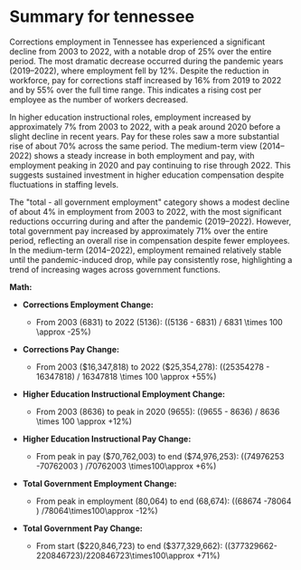 # Summary for tennessee

Corrections employment in Tennessee has experienced a significant decline from 2003 to 2022, with a notable drop of 25% over the entire period. The most dramatic decrease occurred during the pandemic years (2019–2022), where employment fell by 12%. Despite the reduction in workforce, pay for corrections staff increased by 16% from 2019 to 2022 and by 55% over the full time range. This indicates a rising cost per employee as the number of workers decreased.

In higher education instructional roles, employment increased by approximately 7% from 2003 to 2022, with a peak around 2020 before a slight decline in recent years. Pay for these roles saw a more substantial rise of about 70% across the same period. The medium-term view (2014–2022) shows a steady increase in both employment and pay, with employment peaking in 2020 and pay continuing to rise through 2022. This suggests sustained investment in higher education compensation despite fluctuations in staffing levels.

The "total - all government employment" category shows a modest decline of about 4% in employment from 2003 to 2022, with the most significant reductions occurring during and after the pandemic (2019–2022). However, total government pay increased by approximately 71% over the entire period, reflecting an overall rise in compensation despite fewer employees. In the medium-term (2014–2022), employment remained relatively stable until the pandemic-induced drop, while pay consistently rose, highlighting a trend of increasing wages across government functions.

**Math:**

- **Corrections Employment Change:**  
  - From 2003 (6831) to 2022 (5136): \((5136 - 6831) / 6831 \times 100 \approx -25\%\)
- **Corrections Pay Change:**  
  - From 2003 (\$16,347,818) to 2022 (\$25,354,278): \((25354278 - 16347818) / 16347818 \times 100 \approx +55\%\)

- **Higher Education Instructional Employment Change:**  
  - From 2003 (8636) to peak in 2020 (9655): \((9655 - 8636) / 8636 \times 100 \approx +12\%\)
- **Higher Education Instructional Pay Change:**  
   - From peak in pay (\$70,762,003) to end (\$74,976,253): \((74976253 -70762003 ) /70762003 \times100\approx +6\%\)

- **Total Government Employment Change:**  
   - From peak in employment (80,064) to end (68,674): \((68674 -78064 ) /78064\times100\approx -12\%\)
- **Total Government Pay Change:**  
   - From start (\$220,846,723) to end (\$377,329,662): \((377329662-220846723)/220846723\times100\approx +71\%\)